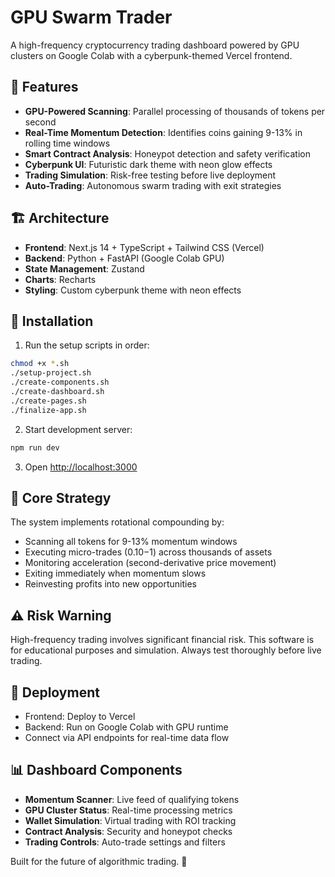 # GPU Swarm Trader

A high-frequency cryptocurrency trading dashboard powered by GPU clusters on Google Colab with a cyberpunk-themed Vercel frontend.

## 🚀 Features

- **GPU-Powered Scanning**: Parallel processing of thousands of tokens per second
- **Real-Time Momentum Detection**: Identifies coins gaining 9-13% in rolling time windows
- **Smart Contract Analysis**: Honeypot detection and safety verification
- **Cyberpunk UI**: Futuristic dark theme with neon glow effects
- **Trading Simulation**: Risk-free testing before live deployment
- **Auto-Trading**: Autonomous swarm trading with exit strategies

## 🏗️ Architecture

- **Frontend**: Next.js 14 + TypeScript + Tailwind CSS (Vercel)
- **Backend**: Python + FastAPI (Google Colab GPU)
- **State Management**: Zustand
- **Charts**: Recharts
- **Styling**: Custom cyberpunk theme with neon effects

## 🔧 Installation

1. Run the setup scripts in order:
```bash
chmod +x *.sh
./setup-project.sh
./create-components.sh  
./create-dashboard.sh
./create-pages.sh
./finalize-app.sh
```

2. Start development server:
```bash
npm run dev
```

3. Open [http://localhost:3000](http://localhost:3000)

## 🎯 Core Strategy

The system implements rotational compounding by:
- Scanning all tokens for 9-13% momentum windows
- Executing micro-trades ($0.10-$1) across thousands of assets
- Monitoring acceleration (second-derivative price movement)
- Exiting immediately when momentum slows
- Reinvesting profits into new opportunities

## ⚠️ Risk Warning

High-frequency trading involves significant financial risk. This software is for educational purposes and simulation. Always test thoroughly before live trading.

## 🚀 Deployment

- Frontend: Deploy to Vercel
- Backend: Run on Google Colab with GPU runtime
- Connect via API endpoints for real-time data flow

## 📊 Dashboard Components

- **Momentum Scanner**: Live feed of qualifying tokens
- **GPU Cluster Status**: Real-time processing metrics  
- **Wallet Simulation**: Virtual trading with ROI tracking
- **Contract Analysis**: Security and honeypot checks
- **Trading Controls**: Auto-trade settings and filters

Built for the future of algorithmic trading. 🚀

